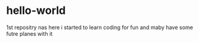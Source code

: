 # hello-world
1st repositry
nas here i started to learn coding for fun and maby have some futre planes with it
